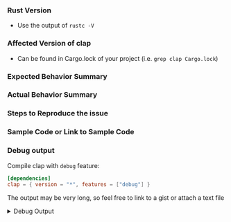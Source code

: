 <!--
Please use the following template to assist with creating an issue and to ensure a speedy resolution. If an area is not applicable, feel free to delete the area or mark with `N/A`
-->

### Rust Version

* Use the output of `rustc -V`

### Affected Version of clap

* Can be found in Cargo.lock of your project (i.e. `grep clap Cargo.lock`)

### Expected Behavior Summary


### Actual Behavior Summary


### Steps to Reproduce the issue


### Sample Code or Link to Sample Code


### Debug output

Compile clap with `debug` feature:

```toml
[dependencies]
clap = { version = "*", features = ["debug"] }
```

The output may be very long, so feel free to link to a gist or attach a text file

<details>
<summary> Debug Output </summary>
<pre>
<code>

Paste Debug Output Here

</code>
</pre>
</details>
